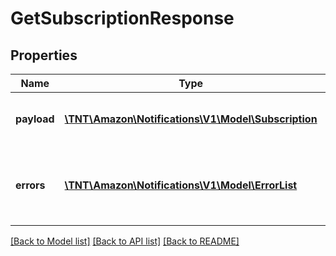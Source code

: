 # GetSubscriptionResponse

## Properties
Name | Type | Description | Notes
------------ | ------------- | ------------- | -------------
**payload** | [**\TNT\Amazon\Notifications\V1\Model\Subscription**](Subscription.md) | The payload for the getSubscription operation. | [optional] 
**errors** | [**\TNT\Amazon\Notifications\V1\Model\ErrorList**](ErrorList.md) | One or more unexpected errors occurred during the getSubscription operation. | [optional] 

[[Back to Model list]](../README.md#documentation-for-models) [[Back to API list]](../README.md#documentation-for-api-endpoints) [[Back to README]](../README.md)


